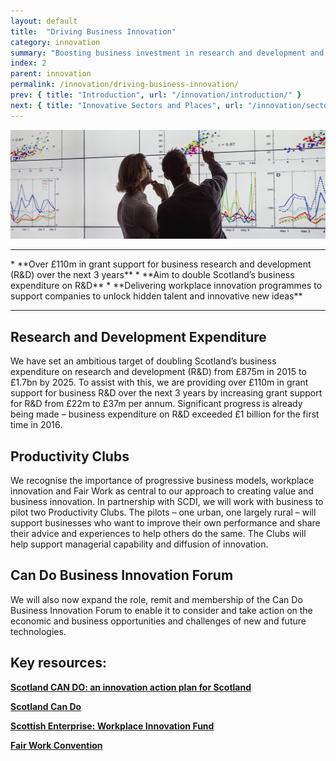 ```yaml
---
layout: default
title:  "Driving Business Innovation"
category: innovation
summary: "Boosting business investment in research and development and enhanced workplace innovation."
index: 2
parent: innovation
permalink: /innovation/driving-business-innovation/
prev: { title: "Introduction", url: "/innovation/introduction/" }
next: { title: "Innovative Sectors and Places", url: "/innovation/sectors-and-places/" }
---
```


![Two people looking at a graph](/assets/images/pageimages/innovation1.jpg)
<br>
<hr>
* **Over £110m in grant support for business research and development (R&D) over the next 3 years**
* **Aim to double Scotland’s business expenditure on R&D**
* **Delivering workplace innovation programmes to support companies to unlock hidden talent and innovative new ideas**

<hr>

## Research and Development Expenditure

We have set an ambitious target of doubling Scotland’s business expenditure on research and development (R&D) from £875m in 2015 to £1.7bn by 2025. To assist with this, we are providing over £110m in grant support for business R&D over the next 3 years by increasing grant support for R&D from £22m to £37m per annum. Significant progress is already being made – business expenditure on R&D exceeded £1 billion for the first time in 2016.

## Productivity Clubs

We recognise the importance of progressive business models, workplace innovation and Fair Work as central to our approach to creating value and business innovation. In partnership with SCDI, we will work with business to pilot two Productivity Clubs. The pilots – one urban, one largely rural – will support businesses who want to improve their own performance and share their advice and experiences to help others do the same. The Clubs will help support managerial capability and diffusion of innovation.

## Can Do Business Innovation Forum

We will also now expand the role, remit and membership of the Can Do Business Innovation Forum to enable it to consider and take action on the economic and business opportunities and challenges of new and future technologies.


## Key resources:

**[Scotland CAN DO: an innovation action plan for Scotland](https://beta.gov.scot/publications/scotland-innovation-action-plan-scotland/)**

**[Scotland Can Do](http://www.cando.scot/)**

**[Scottish Enterprise: Workplace Innovation Fund](https://www.scottish-enterprise.com/support-for-businesses/funding-and-grants/growing-your-business/workplace-innovation-fund)**

**[Fair Work Convention](http://www.fairworkconvention.scot/)**
